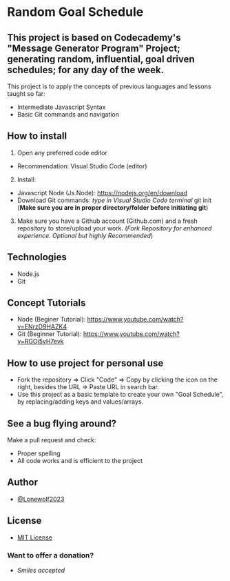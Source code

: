 # Random Goal Schedule

## This project is based on Codecademy's "Message Generator Program" Project; generating random, influential, goal driven schedules; for any day of the week.

This project is to apply the concepts of previous languages and lessons taught so far:

* Intermediate Javascript Syntax
* Basic Git commands and navigation

## How to install 

1. Open any preferred code editor 
* Recommendation: Visual Studio Code (editor)

2. Install:
- Javascript Node (Js.Node): https://nodejs.org/en/download
- Download Git commands: *type in Visual Studio Code terminal* git init (**Make sure you are in proper directory/folder before initiating git**)

3. Make sure you have a Github account (Github.com) and a fresh repository to store/upload your work.
(*Fork Repository for enhanced experience. Optional but highly Recommended*)

## Technologies

- Node.js
- Git 

## Concept Tutorials

* Node (Beginer Tutorial): https://www.youtube.com/watch?v=ENrzD9HAZK4
* Git (Beginner Tutorial): https://www.youtube.com/watch?v=RGOj5yH7evk

## How to use project for personal use 

* Fork the repository => Click "Code" => Copy by clicking the icon on the right, besides the URL => Paste URL in search bar.
* Use this project as a basic template to create your own "Goal Schedule", by replacing/adding keys and values/arrays.

## See a bug flying around?  

Make a pull request and check:
* Proper spelling
* All code works and is efficient to the project

## Author 

- [@Lonewolf2023](https://github.com/Lonewolf2023)

## License

* [MIT License](LICENSE)

### Want to offer a donation?

* *Smiles accepted*
